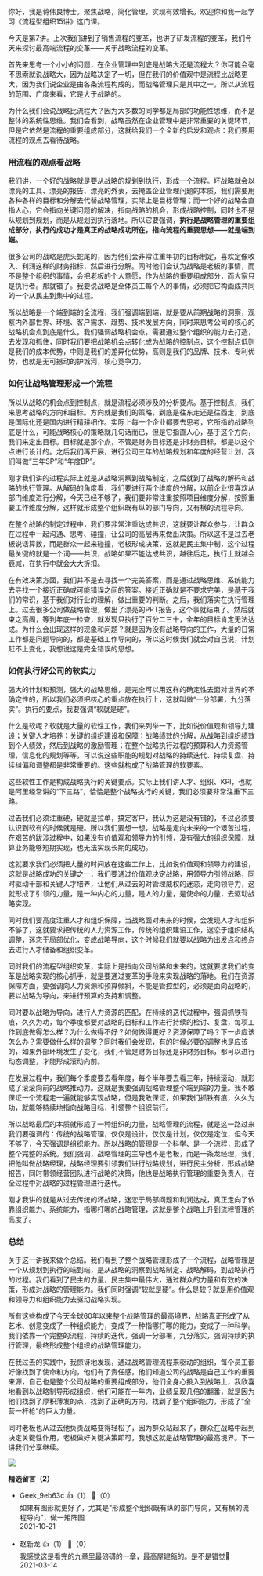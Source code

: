 你好，我是蒋伟良博士。聚焦战略，简化管理，实现有效增长。欢迎你和我一起学习《流程型组织15讲》这门课。

今天是第7讲。上次我们讲到了销售流程的变革，也讲了研发流程的变革，我们今天来探讨最高端流程的变革——关于战略流程的变革。

首先来思考一个小小的问题，在企业管理中到底是战略大还是流程大？你可能会毫不思索就说战略大，因为战略决定了一切，但在我们的价值观中是流程比战略更大，因为我们说企业是由各条流程构成的，而战略管理只是其中之一，所以从流程的范围、广度来看，它是大于战略的。

为什么我们会说战略比流程大？因为大多数的同学都是局部的功能性思维，而不是整体的系统性思维。我们会看到，战略虽然在企业管理中是非常重要的关键环节，但是它依然是流程的重要组成部分，这就给我们一个全新的启发和观点：我们要用流程的观点去看待战略。

### 用流程的观点看战略

我们讲，一个好的战略就是要从战略的规划到执行，形成一个流程。坏战略就会以漂亮的工具、漂亮的报告、漂亮的外表，去掩盖企业管理问题的本质，我们需要用各种各样的目标和分解去代替战略管理，实际上是目标管理；而一个好的战略会直指人心，它会指向关键问题的解决，指向战略的机会，形成战略控制，同时也不是从规划到规划，而是从规划到执行落地。所以它要强调，**执行是战略管理的重要组成部分，执行的成功才是真正的战略成功所在，指向流程的重要思想——就是端到端。**

很多公司的战略是虎头蛇尾的，因为他们会非常注重年初的目标制定，喜欢定像收入、利润这样的财务指标，然后进行分解。同时他们会认为战略是老板的事情，而不是整个组织的事情，会把老板的个人意愿，作为战略的重要组成部分，而大家只是执行者。那就错了。我要说战略是全体员工每个人的事情，必须把它构画成共同的一个从民主到集中的过程。

所以战略是一个端到端的全流程，我们强调端到端，就是要从前期战略的洞察，观察内外部世界、环境、客户需求、趋势、技术发展方向，同时来思考公司的核心的战略机会点到底是什么。我们强调战略机会点，需要通过整个组织的能力去打造，去发现和抓住，同时我们要把战略机会点转化成为战略的控制点，这个控制点低则是我们的成本优势，中则是我们的差异化优势，高则是我们的品牌、技术、专利优势，也就是无可撼动的护城河，核心竞争力。

### 如何让战略管理形成一个流程

所以从战略的机会点到控制点，就是流程必须涉及的分析要点。基于控制点，我们来思考战略的方向和目标。方向就是我们的策略，到底是往东走还是往西走，到底是国际化还是国内进行精耕细作。实际上每一个企业都要去思考，它所指的战略到底是什么，可能战略核心的策略就几句话而已，但是它指直人心，基于这个方向，我们来定出目标。目标就是那个点，不管是财务目标还是非财务目标，都是以这个点进行设计的。之后我们再开展，进行公司三年的战略规划和年度的经营计划，我们叫做“三年SP”和“年度BP”。

刚才我们讲的过程实际上就是从战略洞察到战略制定，之后就到了战略的解码和战略的执行管理。从解码的角度看，我们要进行两个维度的分解，以前企业很喜欢从部门维度进行分解，今天已经不够了，我们要非常注重按照项目维度分解，按照重要工作维度分解，这样就形成整个组织既有纵的部门导向，又有横的流程导向。

在整个战略的制定过程中，我们要非常注重达成共识，这就要让群众参与，让群众在过程中一起沟通、思考、碰撞，让公司的高层再来做出决策。所以这不是过去老板说话算数，而是群众一起来碰撞，老板形成决策，这就是民主集中制，这个过程最关键的就是一个词——共识，战略如果不能达成共识，越往后走，执行上就越会衰减，在执行中就会大大折扣。

在有效决策方面，我们并不是去寻找一个完美答案，而是通过战略思维、系统能力去寻找一个接近正确或可能错误之间的答案。接近正确就是不要求完美，是基于我们的常识，基于我们对行业的理解，做出重要的判断。之后，我们落实在执行管理上。过去很多公司做战略管理，做出了漂亮的PPT报告，这个事就结束了。然后就束之高阁，等到年底一检查，就发现只执行了百分二三十，全年的目标肯定无法达成。为什么会出现这样的现象和问题？就是因为没有战略导向的工作，大量的日常工作都是问题导向的，都是基础工作导向的，所以这时候我们就会对自己说，计划赶不上变化，我想说这是完全错误的思想。

### 如何执行好公司的软实力

强大的计划和预测，强大的战略思维，是完全可以用这样的确定性去面对世界的不确定性的，所以我们必须把核心的重点放在执行上，这就叫做“一分部署，九分落实”。执行的要点，我要强调“软就是硬”。

什么是软呢？软就是大量的软性工作，我们来列举一下，比如说价值观和领导力建设；关键人才培养；关键的组织建设和保障；战略绩效的分解，从战略到组织绩效到个人绩效，然后到战略的激励管理；在整个战略执行过程的预算和人力资源管理，信息化的规划等等，可以说这些职能的规划对战略的持续迭代、持续复盘、持续纠偏和调整都是非常重要的。这些就构成了战略管理的软要素。

这些软性工作是构成战略执行的关键要点。实际上我们讲人才、组织、KPI，也就是阿里经常讲的“下三路”，恰恰是整个战略执行的关键，我们必须要非常注重下三路。

过去我们必须注重硬，硬就是拉单，搞定客户，我认为这是没有错的，不过必须要认识到软有的时候就是硬。所以我们要想一想，战略是走向未来的一个艰苦过程，在艰苦的跋涉过程中，如果没有价值观和领导力的引领，没有强大的组织保障，就算业务能够短期实现，也无法实现长期的成功。

这就要求我们必须把大量的时间放在这些工作上，比如说价值观和领导力的建设，这就是战略成功的关键之一，我们要通过价值观决定战略，用领导力引领战略，同时驱动干部和关键人才培养，让他们从过去的对管理威权的迷恋，走向领导力，这就形成了引领的力量，是一种内心的力量，是人的力量，是使命的力量，去驱动战略实现。

同时我们要高度注重人才和组织保障，当战略面对未来的时候，会发现人才和组织不够了，这就要求把传统的人力资源工作，传统的组织建设工作，迷恋于组织结构调整，迷恋于局部优化，变成战略导向，这个时候我们就要以战略为出发点和终点去进行人才储备和组织变革。

同时我们的流程型组织变革，实际上是指向公司战略和未来的，这就要求我们的变革是战略实现的核心抓手，就是要通过变革的手段来实现战略的落地。我们在资源保障方面，要强调向人力资源和预算倾斜，不能是管控型的，必须是面向战略的，要以战略为导向，来进行预算的支持和调整。

同时要以战略为导向，进行人力资源的匹配，在持续的迭代过程中，强调抓铁有痕，久久为功，每个季度都要对战略的目标和工作进行持续的检讨、复盘，每项工作到底做得怎么样？为什么做得不好？如何做得更好？资源保障了吗？下一步应该怎么办？需要做什么样的调整？同时我们会发现，有的时候必要的调整也是应该的，如果外部环境发生了变化，我们不管是财务目标还是非财务目标，都可以进行动态调整，才能形成滚动向前。

在发展过程中，我们每个季度要去看年度，每个半年要去看三年，持续滚动，就形成了滚滚向前的战略推动力。这就是我要强调战略管理整个端到端的力量。我不敢保证一个流程走一遍就能够实现战略，但是我敢保证，如果我们抓铁有痕，久久为功，就能够持续地指向战略目标，引领整个组织前行。

所以战略最后的本质就形成了一种组织的力量，战略管理的流程，就是这一路过来我们要强调的：传统的战略管理，仅仅是设计，仅仅是计划，仅仅是定位，但今天不够了，今天强调是组织能力。所以战略的管理是一个科学、是一个流程，形成了整个完整的系统。我们强调，战略管理的主导也不是老板，而是一条龙经理，我们把他叫做战略经理，战略经理要引领我们进行战略规划，进行民主分析，形成战略报告，同时带领经营团队进行战略的决策，他也是战略执行管理的重要负责人，在全过程中对战略的过程管理进行迭代。

刚才我讲的就是从过去传统的坏战略，迷恋于局部问题和利润达成，真正走向了依靠组织能力、系统能力，指哪打哪的战略管理，这就是整个战略上升到流程管理的高度了。

### 总结

关于这一讲我来做个总结。我们看到了整个战略管理形成了一个流程，战略管理是一个从规划到执行的端到端，是从战略的洞察到战略制定、战略解码，到战略执行的过程。我们看到了民主的力量，民主集中最伟大，通过群众的力量和有效的决策，形成对战略的管理能力。我们同时强调“软就是硬”。什么是软？就是用价值观和领导力和组织能力去驱动战略实现。

所有这些构成了今天全球60年以来整个战略管理的最高境界，战略真正形成了从艺术、创意变成了一种组织能力，变成了一种指哪打哪的能力，变成了一种科学。我们依靠一个完整的流程，持续的迭代，强调一分部署，九分落实，强调持续的执行管理，最终形成整个组织的战略管理能力。

在我过去的实践中，我惊讶地发现，通过战略管理流程来驱动的组织，每个员工都好像找到了使命和方向，他们有了责任感，他们知道公司的战略是自己工作的重要来源，自己也是整个公司战略的重要组成部分，他们全身心投入到战略上，我欣喜地看到以战略制导形成组织，他们可能在一年内，业绩呈现几倍的翻番，就是因为他们找到了厚积薄发的点，找到了正确的方向，找到了整个组织能力，形成了“全营一杆枪”的巨大力量。

同时老板也从过去他负责战略变得轻松了，因为群众站起来了，群众在战略中起到决定关键性作用，老板做好关键决策即可，我想这就是战略管理的最高境界。下一讲我们分享继续。

![](https://static001.geekbang.org/resource/image/bd/bc/bd2c1cca760947c6d7b23579776be2bc.png?wh=2457%2A2448)
<div><strong>精选留言（2）</strong></div><ul>
<li><span>Geek_9eb63c</span> 👍（1） 💬（0）<div>如果有图形就更好了，尤其是“形成整个组织既有纵的部门导向，又有横的流程导向”，做一矩阵图</div>2021-10-21</li><br/><li><span>赵新龙</span> 👍（1） 💬（0）<div>我感觉这是看完的九章里最磅礴的一章，最高屋建瓴的。是不是错觉🤣</div>2021-03-14</li><br/>
</ul>
